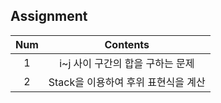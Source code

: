 ## Assignment
|Num|Contents|
|:------:|:-----:|
|1|i~j 사이 구간의 합을 구하는 문제|
|2|Stack을 이용하여 후위 표현식을 계산|

